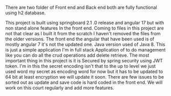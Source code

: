 There are two folder of Front end and Back end both are fully functional using h2 database. 


This project is built using springboard 2.1 .0 release and angular 17 but with non stand alone features In the front end. 
Coming to files in this project are not that clear as I built it from the scratch I haven't removed the files from the older versions.
The front end the angular that have been used is of mostly angular 7 it's not the updated one.
Java version used of Java 8.
This is just a simple application I'm in full stack Application of to do management like you can do all the crud operations add delete retrieve.
The most important thing in this project is it is Secured by spring security using JWT token.
I'm in this the secret encoding isn't that to the up to level we just used word my secret as encoding word for now but it has to be updated to 64 bit at least encryption we will update it soon.
There are few issues to be sorted out as update and save code is hard coded in the front end.
We will work on this court regularly and add more features.
